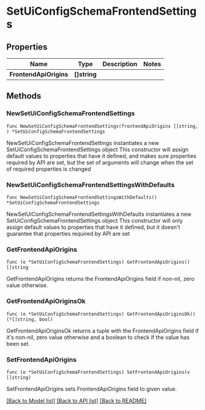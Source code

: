 # SetUiConfigSchemaFrontendSettings

## Properties

Name | Type | Description | Notes
------------ | ------------- | ------------- | -------------
**FrontendApiOrigins** | **[]string** |  | 

## Methods

### NewSetUiConfigSchemaFrontendSettings

`func NewSetUiConfigSchemaFrontendSettings(frontendApiOrigins []string, ) *SetUiConfigSchemaFrontendSettings`

NewSetUiConfigSchemaFrontendSettings instantiates a new SetUiConfigSchemaFrontendSettings object
This constructor will assign default values to properties that have it defined,
and makes sure properties required by API are set, but the set of arguments
will change when the set of required properties is changed

### NewSetUiConfigSchemaFrontendSettingsWithDefaults

`func NewSetUiConfigSchemaFrontendSettingsWithDefaults() *SetUiConfigSchemaFrontendSettings`

NewSetUiConfigSchemaFrontendSettingsWithDefaults instantiates a new SetUiConfigSchemaFrontendSettings object
This constructor will only assign default values to properties that have it defined,
but it doesn't guarantee that properties required by API are set

### GetFrontendApiOrigins

`func (o *SetUiConfigSchemaFrontendSettings) GetFrontendApiOrigins() []string`

GetFrontendApiOrigins returns the FrontendApiOrigins field if non-nil, zero value otherwise.

### GetFrontendApiOriginsOk

`func (o *SetUiConfigSchemaFrontendSettings) GetFrontendApiOriginsOk() (*[]string, bool)`

GetFrontendApiOriginsOk returns a tuple with the FrontendApiOrigins field if it's non-nil, zero value otherwise
and a boolean to check if the value has been set.

### SetFrontendApiOrigins

`func (o *SetUiConfigSchemaFrontendSettings) SetFrontendApiOrigins(v []string)`

SetFrontendApiOrigins sets FrontendApiOrigins field to given value.



[[Back to Model list]](../README.md#documentation-for-models) [[Back to API list]](../README.md#documentation-for-api-endpoints) [[Back to README]](../README.md)


